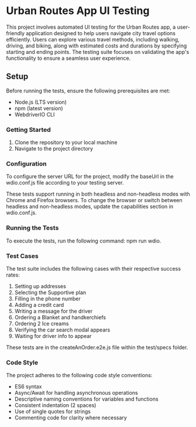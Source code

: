 # Urban Routes App UI Testing

This project involves automated UI testing for the Urban Routes app, a user-friendly application designed to help users navigate city travel options efficiently. Users can explore various travel methods, including walking, driving, and biking, along with estimated costs and durations by specifying starting and ending points. The testing suite focuses on validating the app's functionality to ensure a seamless user experience.

## Setup

Before running the tests, ensure the following prerequisites are met:
- Node.js (LTS version)
- npm (latest version)
- WebdriverIO CLI

### Getting Started

1. Clone the repository to your local machine
2. Navigate to the project directory

### Configuration
To configure the server URL for the project, modify the baseUrl in the wdio.conf.js file according to your testing server.

These tests support running in both headless and non-headless modes with Chrome and Firefox browsers. To change the browser or switch between headless and non-headless modes, update the capabilities section in wdio.conf.js.

### Running the Tests
To execute the tests, run the following command: npm run wdio.

### Test Cases
The test suite includes the following cases with their respective success rates:

1. Setting up addresses
2. Selecting the Supportive plan
3. Filling in the phone number
4. Adding a credit card
5. Writing a message for the driver
6. Ordering a Blanket and handkerchiefs
7. Ordering 2 Ice creams
8. Verifying the car search modal appears
9. Waiting for driver info to appear

These tests are in the createAnOrder.e2e.js file within the test/specs folder.

### Code Style
The project adheres to the following code style conventions:

- ES6 syntax
- Async/Await for handling asynchronous operations
- Descriptive naming conventions for variables and functions
- Consistent indentation (2 spaces)
- Use of single quotes for strings
- Commenting code for clarity where necessary
